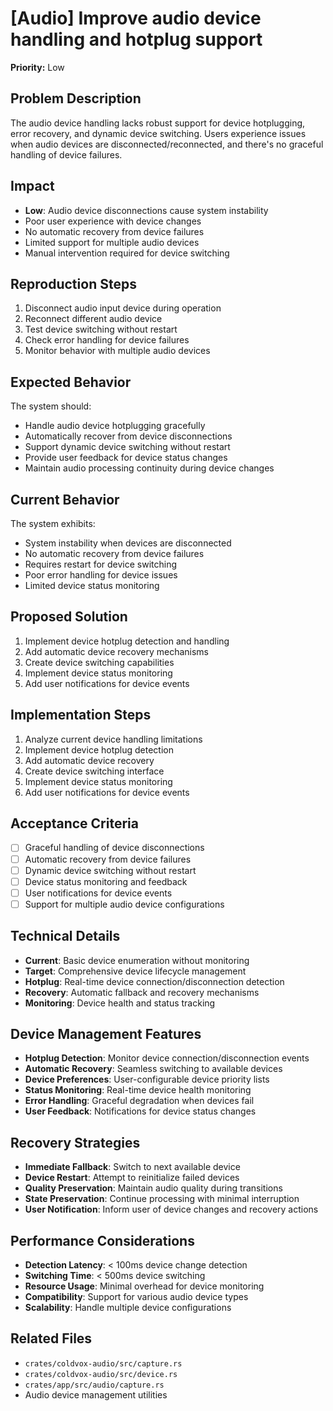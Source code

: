 # [Audio] Improve audio device handling and hotplug support

**Priority:** Low

## Problem Description
The audio device handling lacks robust support for device hotplugging, error recovery, and dynamic device switching. Users experience issues when audio devices are disconnected/reconnected, and there's no graceful handling of device failures.

## Impact
- **Low**: Audio device disconnections cause system instability
- Poor user experience with device changes
- No automatic recovery from device failures
- Limited support for multiple audio devices
- Manual intervention required for device switching

## Reproduction Steps
1. Disconnect audio input device during operation
2. Reconnect different audio device
3. Test device switching without restart
4. Check error handling for device failures
5. Monitor behavior with multiple audio devices

## Expected Behavior
The system should:
- Handle audio device hotplugging gracefully
- Automatically recover from device disconnections
- Support dynamic device switching without restart
- Provide user feedback for device status changes
- Maintain audio processing continuity during device changes

## Current Behavior
The system exhibits:
- System instability when devices are disconnected
- No automatic recovery from device failures
- Requires restart for device switching
- Poor error handling for device issues
- Limited device status monitoring

## Proposed Solution
1. Implement device hotplug detection and handling
2. Add automatic device recovery mechanisms
3. Create device switching capabilities
4. Implement device status monitoring
5. Add user notifications for device events

## Implementation Steps
1. Analyze current device handling limitations
2. Implement device hotplug detection
3. Add automatic device recovery
4. Create device switching interface
5. Implement device status monitoring
6. Add user notifications for device events

## Acceptance Criteria
- [ ] Graceful handling of device disconnections
- [ ] Automatic recovery from device failures
- [ ] Dynamic device switching without restart
- [ ] Device status monitoring and feedback
- [ ] User notifications for device events
- [ ] Support for multiple audio device configurations

## Technical Details
- **Current**: Basic device enumeration without monitoring
- **Target**: Comprehensive device lifecycle management
- **Hotplug**: Real-time device connection/disconnection detection
- **Recovery**: Automatic fallback and recovery mechanisms
- **Monitoring**: Device health and status tracking

## Device Management Features
- **Hotplug Detection**: Monitor device connection/disconnection events
- **Automatic Recovery**: Seamless switching to available devices
- **Device Preferences**: User-configurable device priority lists
- **Status Monitoring**: Real-time device health monitoring
- **Error Handling**: Graceful degradation when devices fail
- **User Feedback**: Notifications for device status changes

## Recovery Strategies
- **Immediate Fallback**: Switch to next available device
- **Device Restart**: Attempt to reinitialize failed devices
- **Quality Preservation**: Maintain audio quality during transitions
- **State Preservation**: Continue processing with minimal interruption
- **User Notification**: Inform user of device changes and recovery actions

## Performance Considerations
- **Detection Latency**: < 100ms device change detection
- **Switching Time**: < 500ms device switching
- **Resource Usage**: Minimal overhead for device monitoring
- **Compatibility**: Support for various audio device types
- **Scalability**: Handle multiple device configurations

## Related Files
- `crates/coldvox-audio/src/capture.rs`
- `crates/coldvox-audio/src/device.rs`
- `crates/app/src/audio/capture.rs`
- Audio device management utilities
